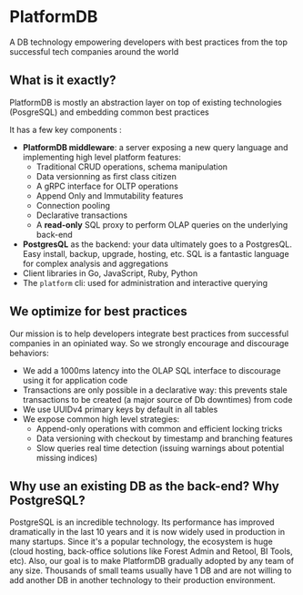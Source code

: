 # PlatformDB

A DB technology empowering developers with best practices from the top successful tech companies around the world

## What is it exactly?  

PlatformDB is mostly an abstraction layer on top of existing technologies (PosgreSQL) and embedding common best practices

It has a few key components : 
- **PlatformDB middleware**: a server exposing a new query language and implementing high level platform features:
  - Traditional CRUD operations, schema manipulation
  - Data versionning as first class citizen 
  - A gRPC interface for OLTP operations 
  - Append Only and Immutability features
  - Connection pooling
  - Declarative transactions
  - A **read-only** SQL proxy to perform OLAP queries on the underlying back-end
- **PostgresQL** as the backend: your data ultimately goes to a PostgresQL. Easy install, backup, upgrade, hosting, etc. SQL is a fantastic  language for complex analysis and aggregations
- Client libraries in Go, JavaScript, Ruby, Python
- The `platform` cli: used for administration and interactive querying

## We optimize for best practices

Our mission is to help developers integrate best practices from successful companies in an opiniated way. So we strongly encourage and discourage behaviors: 
- We add a 1000ms latency into the OLAP SQL interface to discourage using it for application code
- Transactions are only possible in a declarative way: this prevents stale transactions to be created (a major source of Db downtimes) from code
- We use UUIDv4 primary keys by default in all tables 
- We expose common high level strategies:
  - Append-only operations with common and efficient locking tricks
  - Data versioning with checkout by timestamp and branching features 
  - Slow queries real time detection (issuing warnings about potential missing indices)
  

## Why use an existing DB as the back-end? Why PostgreSQL?

PostgreSQL is an incredible technology. Its performance has improved dramatically in the last 10 years and it is now widely used in production in many startups. Since it's a popular technology, the ecosystem is huge (cloud hosting, back-office solutions like Forest Admin and Retool, BI Tools, etc). Also, our goal is to make PlatformDB gradually adopted by any team of any size. Thousands of small teams usually have 1 DB and are not willing to add another DB in another technology to their production environment. 

